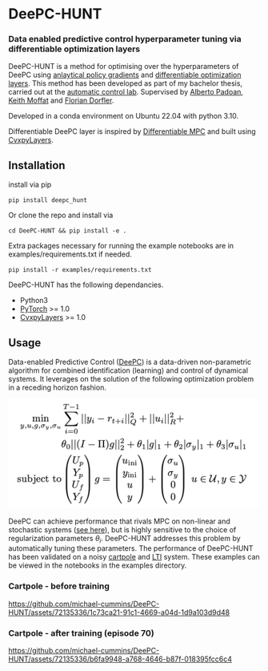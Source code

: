 # DeePC-HUNT
### Data enabled predictive control hyperparameter tuning via differentiable optimization layers

DeePC-HUNT is a method for optimising over the hyperparameters of DeePC using [anlaytical policy gradients](https://arxiv.org/abs/2202.00817) and [differentiable optimization layers](https://locuslab.github.io/2019-10-28-cvxpylayers/). This method has been developed as part of my bachelor thesis, carried out at the [automatic control lab](https://control.ee.ethz.ch/). Supervised by [Alberto Padoan](https://www.albertopadoan.com/), [Keith Moffat](https://www.keithmoffat.com/) and [Florian Dorfler](http://people.ee.ethz.ch/~floriand/). 

Developed in a conda environment on Ubuntu 22.04 with python 3.10. 

Differentiable DeePC layer is inspired by [Differentiable MPC](https://github.com/locuslab/differentiable-mpc) and built using [CvxpyLayers](https://github.com/cvxgrp/cvxpylayers).

## Installation
install via pip
```
pip install deepc_hunt
```
Or clone the repo and install via
```
cd DeePC-HUNT && pip install -e .
```
Extra packages necessary for running the example notebooks are in examples/requirements.txt if needed.
```
pip install -r examples/requirements.txt
```

DeePC-HUNT has the following dependancies.
* Python3
* [PyTorch](https://pytorch.org/) >= 1.0
* [CvxpyLayers](https://github.com/cvxgrp/cvxpylayers) >= 1.0

## Usage
Data-​enabled Predictive Control ([DeePC](https://arxiv.org/abs/1811.05890)) is a data-​driven non-​parametric algorithm for combined identification (learning) and control of dynamical systems. It leverages on the solution of the following optimization problem in a receding horizon fashion.

![Problem Formulation](https://github.com/michael-cummins/DeePC-HUNT/blob/main/videos/deepc_problem.png)

DeePC can achieve performance that rivals MPC on non-linear and stochastic systems ([see here](https://arxiv.org/abs/2101.01273)), but is highly sensitive to the choice of regularization parameters $\theta_i$. DeePC-HUNT addresses this problem by automatically tuning these parameters. The performance of DeePC-HUNT has been validated on a noisy [cartpole](https://github.com/michael-cummins/DeePC-HUNT/ddeepc/cartpole_ddeepc.ipynb) and [LTI](https://github.com/michael-cummins/DeePC-HUNT/ddeepc/linear_ddeepc.ipynb) system. These examples can be viewed in the notebooks in the examples directory.

### Cartpole - before training



https://github.com/michael-cummins/DeePC-HUNT/assets/72135336/1c73ca21-91c1-4669-a04d-1d9a103d9d48



### Cartpole - after training (episode 70)




https://github.com/michael-cummins/DeePC-HUNT/assets/72135336/b6fa9948-a768-4646-b87f-018395fcc6c4

